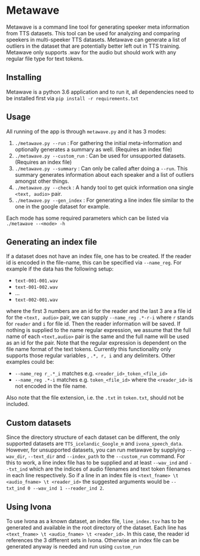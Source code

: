 # Metawave
Metawave is a command line tool for generating speeker meta information from TTS datasets. This tool can be used for analyzing and comparing speekers in multi-speeker TTS datasets. Metawave can generate a list of outliers in the dataset that are potentially better left out in TTS training. Metawave only supports .wav for the audio but should work with any regular file type for text tokens.

## Installing
Metawave is a python 3.6 application and to run it, all dependencies need to be installed first via `pip install -r requirements.txt`

## Usage
All running of the app is through `metawave.py` and it has 3 modes:

1. `./metawave.py --run` : For gathering the initial meta-information and optionally generates a summary as well. (Requires an index file)
2. `./metawave.py --custom_run` : Can be used for unsupported datasets. (Requires an index file)
3. `./metawave.py --summary` : Can only be called after doing a `--run`. This summary generates information about each speaker and a list of outliers amongst other things.
4. `./metawave.py --check` : A handy tool to get quick information ona single `<text, audio>` pair.
5. `./metawave.py --gen_index` : For generating a line index file similar to the one in the google dataset for example.

Each mode has some required parameters which can be listed via `./metawave --<mode> -h`

## Generating an index file
If a dataset does not have an index file, one has to be created. If the reader id is encoded in the file-name, this can be specified via `--name_reg`. For example if the data has the following setup:

* `text-001-001.wav`
* `text-001-002.wav`
* ...
* `text-002-001.wav`

where the first 3 numbers are an id for the reader and the last 3 are a file id for the `<text, audio>` pair, we can supply `--name_reg .*-r-i` where `r` stands for `reader` and `i` for file id. Then the reader information will be saved. If nothing is supplied to the name regular expression, we assume that the full name of each `<text,audio>` pair is the same and the full name will be used as an id for the pair. Note that the regular expression is dependent on the file name format of the text tokens. Currently this functionality only supports those regular variables , `.*, r, i` and any delimiters. Other examples could be:

* `--name_reg r_.*_i` matches e.g. `<reader_id>_token_<file_id>`
* `--name_reg .*-i` matches e.g. `token_<file_id>` where the `<reader_id>` is not encoded in the file name.

Also note that the file extension, i.e. the `.txt` in `token.txt`, should not be included.

## Custom datasets
Since the directory structure of each dataset can be different, the only supported datasets are `TTS_icelandic_Google_m` and `ivona_speech_data`. However, for unsupported datasets, you can run metawave by supplying `--wav_dir`, `--text_dir` and `--index_path` to the `--custom_run` command. For this to work, a line index file has to be supplied and at least `--wav_ind` and `--txt_ind` which are the indices of audio filenames and text token filenames in each line respectively. So if a line in an index file is `<text_fname> \t <audio_fname> \t <reader_id>` the suggested arguments would be `--txt_ind 0 --wav_ind 1 --reader_ind 2`.


## Using Ivona
To use Ivona as a known dataset, an index file, `line_index.tsv` has to be generated and available in the root directory of the dataset. Each line has `<text_fname> \t <audio_fname> \t <reader_id>`. In this case, the reader id references the 3 different sets in Ivona. Otherwise an index file can be generated anyway is needed and run using `custom_run`